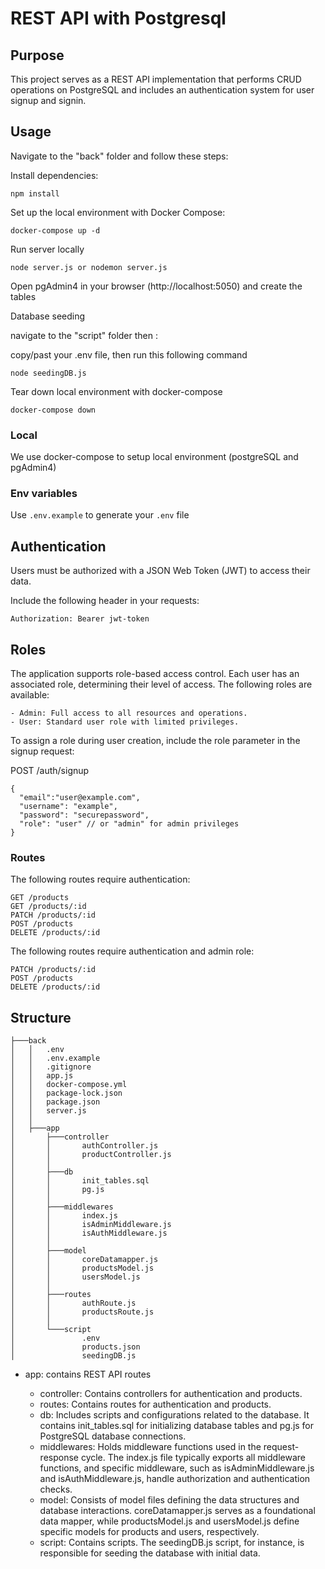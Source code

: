 # REST API with Postgresql

## Purpose

This project serves as a REST API implementation that performs CRUD operations on PostgreSQL and includes an authentication system for user signup and signin.

## Usage

Navigate to the "back" folder and follow these steps:

Install dependencies:

```npm install```

Set up the local environment with Docker Compose:

```docker-compose up -d```

Run server locally

```node server.js or nodemon server.js```

Open pgAdmin4 in your browser (http://localhost:5050) and create the tables

Database seeding

navigate to the "script" folder then : 

copy/past your .env file, then run this following command

```node seedingDB.js```

Tear down local environment with docker-compose

```docker-compose down```


### Local

We use docker-compose to setup local environment (postgreSQL and pgAdmin4)

### Env variables

Use `.env.example` to generate your `.env` file

## Authentication

Users must be authorized with a JSON Web Token (JWT) to access their data.

Include the following header in your requests:

```Authorization: Bearer jwt-token```

## Roles 

The application supports role-based access control. Each user has an associated role, determining their level of access. The following roles are available:

    - Admin: Full access to all resources and operations.
    - User: Standard user role with limited privileges.

To assign a role during user creation, include the role parameter in the signup request:

POST /auth/signup

```
{
  "email":"user@example.com",
  "username": "example",
  "password": "securepassword",
  "role": "user" // or "admin" for admin privileges
}
```


### Routes

The following routes require authentication:

```
GET /products
GET /products/:id
PATCH /products/:id
POST /products
DELETE /products/:id
```

The following routes require authentication and admin role:

```
PATCH /products/:id
POST /products
DELETE /products/:id
```

## Structure

```
├───back
│   │   .env
│   │   .env.example
│   │   .gitignore
│   │   app.js
│   │   docker-compose.yml
│   │   package-lock.json
│   │   package.json
│   │   server.js
│   │   
│   ├───app
│       ├───controller
│       │       authController.js
│       │       productController.js
│       │       
│       ├───db
│       │       init_tables.sql
│       │       pg.js
│       │       
│       ├───middlewares
│       │       index.js
│       │       isAdminMiddleware.js
│       │       isAuthMiddleware.js
│       │       
│       ├───model
│       │       coreDatamapper.js
│       │       productsModel.js
│       │       usersModel.js
│       │       
│       ├───routes
│       │       authRoute.js
│       │       productsRoute.js
│       │       
│       └───script
│               .env
│               products.json
│               seedingDB.js
```

- app: contains REST API routes

    - controller: Contains controllers for authentication and products.
    - routes: Contains routes for authentication and products.
    - db: Includes scripts and configurations related to the database. It contains init_tables.sql for initializing database tables and pg.js for PostgreSQL database connections.
    - middlewares: Holds middleware functions used in the request-response cycle. The index.js file typically exports all middleware functions, and specific middleware, such as isAdminMiddleware.js and isAuthMiddleware.js, handle authorization and authentication checks.
    - model: Consists of model files defining the data structures and database interactions. coreDatamapper.js serves as a foundational data mapper, while productsModel.js and usersModel.js define specific models for products and users, respectively.
    - script: Contains scripts. The seedingDB.js script, for instance, is responsible for seeding the database with initial data. 
